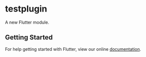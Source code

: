 # testplugin

A new Flutter module.

## Getting Started

For help getting started with Flutter, view our online
[documentation](https://flutter.dev/).
